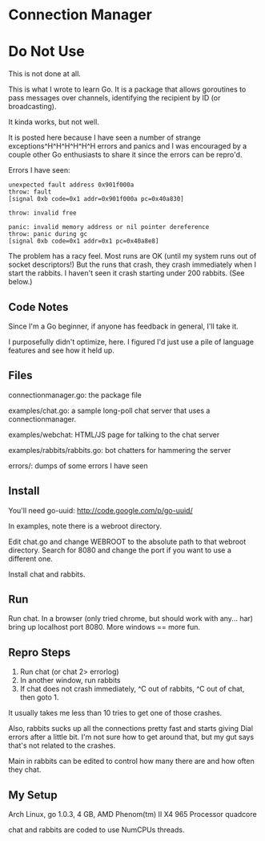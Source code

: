 Connection Manager
==================

Do Not Use
==========

This is not done at all.

This is what I wrote to learn Go. It is a package that allows goroutines
to pass messages over channels, identifying the recipient by ID (or
broadcasting).

It kinda works, but not well.

It is posted here because I have seen a number of strange
exceptions^H^H^H^H^H^H errors and panics and I was encouraged by a
couple other Go enthusiasts to share it since the errors can be repro'd.

Errors I have seen:

    unexpected fault address 0x901f000a
    throw: fault
    [signal 0xb code=0x1 addr=0x901f000a pc=0x40a830]

    throw: invalid free

    panic: invalid memory address or nil pointer dereference
    throw: panic during gc
    [signal 0xb code=0x1 addr=0x1 pc=0x40a8e8]

The problem has a racy feel. Most runs are OK (until my system runs out
of socket descriptors!)  But the runs that crash, they crash immediately
when I start the rabbits.  I haven't seen it crash starting under 200
rabbits. (See below.)

Code Notes
----------

Since I'm a Go beginner, if anyone has feedback in general, I'll take
it.

I purposefully didn't optimize, here. I figured I'd just use a pile
of language features and see how it held up.

Files
-----

connectionmanager.go: the package file

examples/chat.go: a sample long-poll chat server that uses a
connectionmanager.

examples/webchat: HTML/JS page for talking to the chat server

examples/rabbits/rabbits.go: bot chatters for hammering the server

errors/: dumps of some errors I have seen


Install
-------

You'll need go-uuid: http://code.google.com/p/go-uuid/

In examples, note there is a webroot directory.

Edit chat.go and change WEBROOT to the absolute path to that webroot
directory. Search for 8080 and change the port if you want to use a
different one.

Install chat and rabbits.

Run
---

Run chat. In a browser (only tried chrome, but should work with any...
har) bring up localhost port 8080. More windows == more fun.


Repro Steps
-----------

1. Run chat (or chat 2> errorlog)
2. In another window, run rabbits
3. If chat does not crash immediately, ^C out of rabbits, ^C out of
chat, then goto 1.

It usually takes me less than 10 tries to get one of those crashes.

Also, rabbits sucks up all the connections pretty fast and starts giving
Dial errors after a little bit. I'm not sure how to get around that, but
my gut says that's not related to the crashes.

Main in rabbits can be edited to control how many there are and how
often they chat.


My Setup
--------

Arch Linux, go 1.0.3, 4 GB, AMD Phenom(tm) II X4 965 Processor quadcore

chat and rabbits are coded to use NumCPUs threads.

